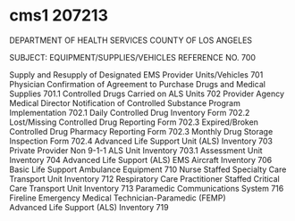 # cms1 207213

DEPARTMENT OF HEALTH SERVICES 
COUNTY OF LOS ANGELES 
 
SUBJECT: EQUIPMENT/SUPPLIES/VEHICLES  REFERENCE NO. 700 
 
 
 
 
Supply and Resupply of Designated EMS Provider Units/Vehicles 701 
Physician Confirmation of Agreement to Purchase Drugs and Medical Supplies 701.1 
Controlled Drugs Carried on ALS Units 702 
Provider Agency Medical Director Notification of Controlled Substance 
Program Implementation 
702.1 
Daily Controlled Drug Inventory Form 702.2 
Lost/Missing Controlled Drug Reporting Form 702.3 
Expired/Broken Controlled Drug Pharmacy Reporting Form 702.3 
Monthly Drug Storage Inspection Form 702.4 
Advanced Life Support Unit (ALS) Inventory 703 
Private Provider Non 9-1-1 ALS Unit Inventory 703.1 
Assessment Unit Inventory 704 
Advanced Life Support (ALS) EMS Aircraft Inventory 706 
Basic Life Support Ambulance Equipment 710 
Nurse Staffed Specialty Care Transport Unit Inventory 712 
Respiratory Care Practitioner Staffed Critical Care Transport Unit Inventory 713 
Paramedic Communications System 716 
Fireline Emergency Medical Technician-Paramedic (FEMP)  
Advanced Life Support (ALS) Inventory 
719
